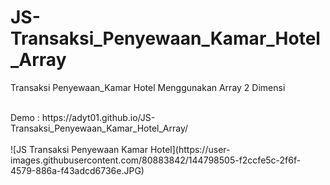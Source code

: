 # JS-Transaksi_Penyewaan_Kamar_Hotel_Array
Transaksi Penyewaan_Kamar Hotel
Menggunakan Array 2 Dimensi

</br>
Demo : https://adyt01.github.io/JS-Transaksi_Penyewaan_Kamar_Hotel_Array/
</br></br>
![JS Transaksi Penyewaan Kamar Hotel](https://user-images.githubusercontent.com/80883842/144798505-f2ccfe5c-2f6f-4579-886a-f43adcd6736e.JPG)
